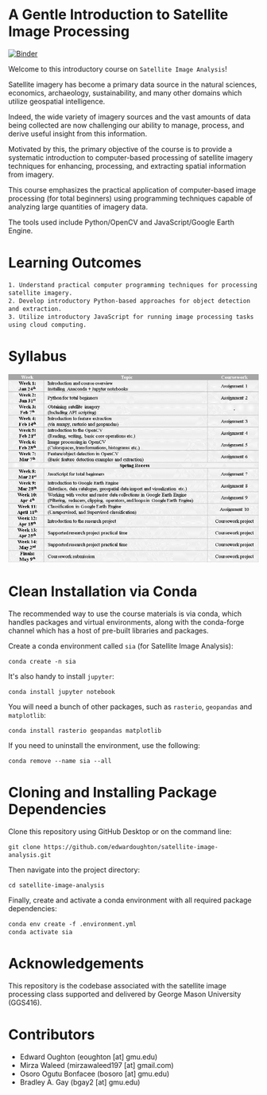 A Gentle Introduction to Satellite Image Processing
===================================================
[![Binder](https://mybinder.org/badge_logo.svg)](https://mybinder.org/v2/gh/edwardoughton/satellite-image-analysis/HEAD)

Welcome to this introductory course on `Satellite Image Analysis`!

Satellite imagery has become a primary data source in the natural sciences, economics,
archaeology, sustainability, and many other domains which utilize geospatial intelligence.

Indeed, the wide variety of imagery sources and the vast amounts of data being collected
are now challenging our ability to manage, process, and derive useful insight from this
information.

Motivated by this, the primary objective of the course is to provide a
systematic introduction to computer-based processing of satellite imagery techniques
for enhancing, processing, and extracting spatial information from imagery.

This course emphasizes the practical application of computer-based image processing
(for total beginners) using programming techniques capable of analyzing large quantities
of imagery data.

The tools used include Python/OpenCV and JavaScript/Google Earth Engine.

Learning Outcomes
=================

    1. Understand practical computer programming techniques for processing satellite imagery.
    2. Develop introductory Python-based approaches for object detection and extraction.
    3. Utilize introductory JavaScript for running image processing tasks using cloud computing.

Syllabus
========
<p align="left">
  <img src="/syllabus/format_v2.png", width="800" />
</p>


Clean Installation via Conda
============================

The recommended way to use the course materials is via conda, which handles packages and
virtual environments, along with the conda-forge channel which has a host of pre-built
libraries and packages.

Create a conda environment called `sia` (for Satellite Image Analysis):

    conda create -n sia 

It's also handy to install `jupyter`:

    conda install jupyter notebook
    
You will need a bunch of other packages, such as `rasterio`, `geopandas` and `matplotlib`:
    
    conda install rasterio geopandas matplotlib
    
If you need to uninstall the environment, use the following:

    conda remove --name sia --all

Cloning and Installing Package Dependencies 
===========================================

Clone this repository using GitHub Desktop or on the command line:

    git clone https://github.com/edwardoughton/satellite-image-analysis.git

Then navigate into the project directory:

    cd satellite-image-analysis

Finally, create and activate a conda environment with all required package dependencies:

    conda env create -f .environment.yml
    conda activate sia


Acknowledgements
================

This repository is the codebase associated with the satellite image processing class
supported and delivered by George Mason University (GGS416).

Contributors
============
- Edward Oughton (eoughton [at] gmu.edu)
- Mirza Waleed (mirzawaleed197 [at] gmail.com)
- Osoro Ogutu Bonfacee (bosoro [at] gmu.edu)
- Bradley A. Gay (bgay2 [at] gmu.edu)

